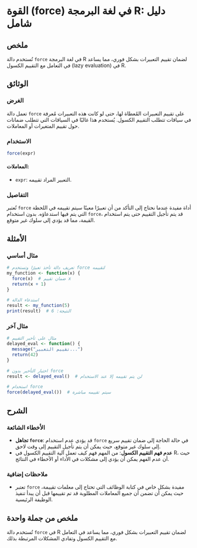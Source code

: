 <!--
Meta Description: # القوة (force) في لغة البرمجة R: دليل شامل ## ملخص تُستخدم دالة `force` في لغة البرمجة R لضمان تقييم التعبيرات بشكل فوري، مما يساعد في التعامل مع الت...
Meta Keywords: force, التقييم, تقييم, إلى, الكسول
-->

# القوة (force) في لغة البرمجة R: دليل شامل

## ملخص
تُستخدم دالة `force` في لغة البرمجة R لضمان تقييم التعبيرات بشكل فوري، مما يساعد في التعامل مع التقييم الكسول (lazy evaluation) في R.

## الوثائق
### الغرض
تعمل دالة `force` على تقييم التعبيرات المُعطاة لها، حتى لو كانت هذه التعبيرات مُعرفة في سياقات تتطلب التقييم الكسول. يُستخدم هذا غالبًا في السياقات التي تتطلب ضمانات حول تقييم المتغيرات أو المعاملات.

### الاستخدام
```R
force(expr)
```

#### المعاملات:
- `expr`: التعبير المراد تقييمه.

### التفاصيل
تُعتبر `force` أداة مفيدة عندما نحتاج إلى التأكد من أن تعبيرًا معينًا سيتم تقييمه في اللحظة التي يتم فيها استدعاؤه. بدون استخدام `force`، قد يتم تأجيل التقييم حتى يتم استخدام القيمة، مما قد يؤدي إلى سلوك غير متوقع.

## الأمثلة
### مثال أساسي
```R
# تعريف دالة تأخذ تعبيرًا وتستخدم force لتقييمه
my_function <- function(x) {
  force(x)  # ضمان تقييم x
  return(x + 1)
}

# استدعاء الدالة
result <- my_function(5)
print(result)  # النتيجة: 6
```

### مثال آخر
```R
# مثال على تأخير التقييم
delayed_eval <- function() {
  message("تقييم التعبير...")
  return(42)
}

# اختبار التأخير بدون force
result <- delayed_eval()  # لن يتم تقييمه إلا عند الاستخدام

# استخدام force
force(delayed_eval())  # سيتم تقييمه مباشرة
```

## الشرح
### الأخطاء الشائعة
- **تجاهل `force`**: قد يؤدي عدم استخدام `force` في حالة الحاجة إلى ضمان تقييم سريع إلى سلوك غير متوقع، حيث يمكن أن يتم تأجيل التقييم إلى وقت لاحق.
- **عدم فهم التقييم الكسول**: من المهم فهم كيف تعمل آلية التقييم الكسول في R، حيث أن عدم الفهم يمكن أن يؤدي إلى مشكلات في الأداء أو الأخطاء في النتائج.

### ملاحظات إضافية
- تعتبر `force` مفيدة بشكل خاص في كتابة الوظائف التي تحتاج إلى معلمات تقييمة، حيث يمكن أن تضمن أن جميع المعاملات المطلوبة قد تم تقييمها قبل أن يبدأ تنفيذ الوظيفة الرئيسية.

## ملخص من جملة واحدة
تُستخدم دالة `force` في R لضمان تقييم التعبيرات بشكل فوري، مما يساعد في التعامل مع التقييم الكسول وتفادي المشكلات المرتبطة بذلك.